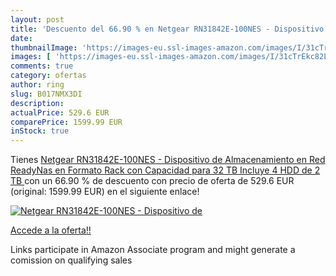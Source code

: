 ```yaml
---
layout: post
title: 'Descuento del 66.90 % en Netgear RN31842E-100NES - Dispositivo de'
date: 
thumbnailImage: 'https://images-eu.ssl-images-amazon.com/images/I/31cTrEkc82L._SL200_.jpg'
images: [ 'https://images-eu.ssl-images-amazon.com/images/I/31cTrEkc82L._SL200_.jpg' ]
comments: true
category: ofertas
author: ring
slug: B017NMX3DI
description:
actualPrice: 529.6 EUR
comparePrice: 1599.99 EUR
inStock: true
---
```


Tienes [Netgear RN31842E-100NES - Dispositivo de Almacenamiento en Red ReadyNas en Formato Rack con Capacidad para 32 TB  Incluye 4 HDD de 2 TB ](https://www.amazon.es/dp/B017NMX3DI/?tag=tolees-21) con un 66.90 % de descuento con precio de oferta de 529.6 EUR (original: 1599.99 EUR) en el siguiente enlace!

[![Netgear RN31842E-100NES - Dispositivo de](https://images-eu.ssl-images-amazon.com/images/I/31cTrEkc82L._SL200_.jpg)](https://www.amazon.es/dp/B017NMX3DI/?tag=tolees-21)

[Accede a la oferta!!](https://www.amazon.es/dp/B017NMX3DI/?tag=tolees-21)

Links participate in Amazon Associate program and might generate a comission on qualifying sales


